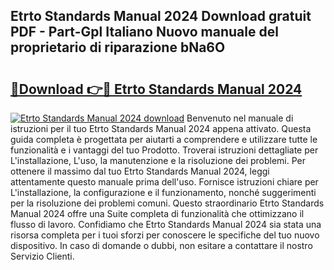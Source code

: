 ## Etrto Standards Manual 2024 Download gratuit PDF - Part-Gpl Italiano Nuovo manuale del proprietario di riparazione bNa6O

# <h2><a href="http://dfa3yy.blite.top/?on=Etrto+Standards+Manual+2024">🔗Download 👉🔴 Etrto Standards Manual 2024</a></h2>

[![Etrto Standards Manual 2024 download](https://i.imgur.com/lujVjoI.png)](http://dfa3yy.blite.top/?on=Etrto+Standards+Manual+2024)
Benvenuto nel manuale di istruzioni per il tuo Etrto Standards Manual 2024 appena attivato. Questa guida completa è progettata per aiutarti a comprendere e utilizzare tutte le funzionalità e i vantaggi del tuo Prodotto. Troverai istruzioni dettagliate per L'installazione, L'uso, la manutenzione e la risoluzione dei problemi. Per ottenere il massimo dal tuo Etrto Standards Manual 2024, leggi attentamente questo manuale prima dell'uso. Fornisce istruzioni chiare per L'installazione, la configurazione e il funzionamento, nonché suggerimenti per la risoluzione dei problemi comuni. Questo straordinario Etrto Standards Manual 2024 offre una Suite completa di funzionalità che ottimizzano il flusso di lavoro. Confidiamo che Etrto Standards Manual 2024 sia stata una risorsa completa per i tuoi sforzi per conoscere le specifiche del tuo nuovo dispositivo. In caso di domande o dubbi, non esitare a contattare il nostro Servizio Clienti.
